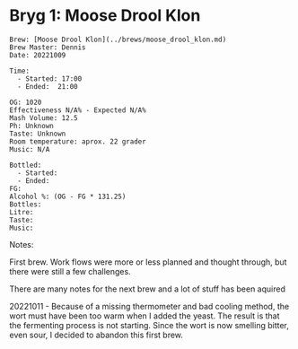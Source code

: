 # Bryg 1: Moose Drool Klon
```
Brew: [Moose Drool Klon](../brews/moose_drool_klon.md)
Brew Master: Dennis
Date: 20221009

Time:
  - Started: 17:00
  - Ended:  21:00

OG: 1020
Effectiveness N/A% - Expected N/A%
Mash Volume: 12.5
Ph: Unknown
Taste: Unknown
Room temperature: aprox. 22 grader
Music: N/A
```

```
Bottled: 
  - Started:
  - Ended: 
FG: 
Alcohol %: (OG - FG * 131.25)
Bottles: 
Litre:
Taste: 
Music:
```

Notes:

First brew. Work flows were more or less planned and thought through, but there were still a few challenges.

There are many notes for the next brew and a lot of stuff has been aquired

20221011 - Because of a missing thermometer and bad cooling method, the wort must have been too warm when I added the yeast. The result is that the fermenting process is not starting. Since the wort is now smelling bitter, even sour, I decided to abandon this first brew.
